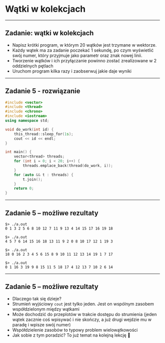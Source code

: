 <!-- .slide: data-background="#111111" -->

# Wątki w kolekcjach

___

## Zadanie: wątki w kolekcjach

* <!-- .element: class="fragment fade-in" --> Napisz krótki program, w którym 20 wątków jest trzymane w wektorze.
* <!-- .element: class="fragment fade-in" --> Każdy wątek ma za zadanie poczekać 1 sekundę, po czym wyświetlić swój numer, który przyjmuje jako parametr oraz znak nowej linii.
* <!-- .element: class="fragment fade-in" --> Tworzenie wątków i ich przyłączanie powinno zostać zrealizowane w 2 oddzielnych pętlach
* <!-- .element: class="fragment fade-in" --> Uruchom program kilka razy i zaobserwuj jakie daje wyniki

___

## Zadanie 5 - rozwiązanie

```cpp
#include <vector>
#include <thread>
#include <chrono>
#include <iostream>
using namespace std;

void do_work(int id) {
    this_thread::sleep_for(1s);
    cout << id << endl;
}

int main() {
    vector<thread> threads;
    for (int i = 0; i < 20; i++) {
        threads.emplace_back(thread(do_work, i));
    }
    for (auto && t : threads) {
        t.join();
    }
    return 0;
}
```

___

## Zadanie 5 – możliwe rezultaty

```output
$> ./a.out
0 1 3 2 5 6 8 10 12 7 11 9 13 4 14 15 17 16 19 18

$> ./a.out
4 5 7 6 14 15 16 18 13 11 9 2 0 8 10 17 12 1 19 3

$> ./a.out
18 0 16 2 3 4 5 6 15 8 9 10 11 12 13 14 19 1 7 17

$> ./a.out
0 1 16 3 19 9 8 15 11 5 18 17 4 12 13 7 10 2 6 14
```

___

## Zadanie 5 – możliwe rezultaty

* <!-- .element: class="fragment fade-in" --> Dlaczego tak się dzieje?
* <!-- .element: class="fragment fade-in" --> Strumień wyjściowy <code>cout</code> jest tylko jeden. Jest on wspólnym zasobem współdzielonym między wątkami
* <!-- .element: class="fragment fade-in" --> Może dochodzić do przeplotów w trakcie dostępu do strumienia (jeden wątek zacznie coś wpisywać i nie skończy, a już drugi wejdzie mu w paradę i wpisze swój numer)
* <!-- .element: class="fragment fade-in" --> Współdzielenie zasobów to typowy problem wielowątkowości
* <!-- .element: class="fragment fade-in" --> Jak sobie z tym poradzić? To już temat na kolejną lekcję 🙂
